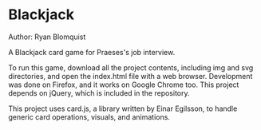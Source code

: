 # Blackjack
Author: Ryan Blomquist

 A Blackjack card game for Praeses's job interview.

 To run this game, download all the project contents, including img and svg directories, and open the index.html file with a web browser.  Development was done on Firefox, and it works on Google Chrome too.  This project depends on jQuery, which is included in the repository.
 
 This project uses card.js, a library written by Einar Egilsson, to handle generic card operations, visuals, and animations.


